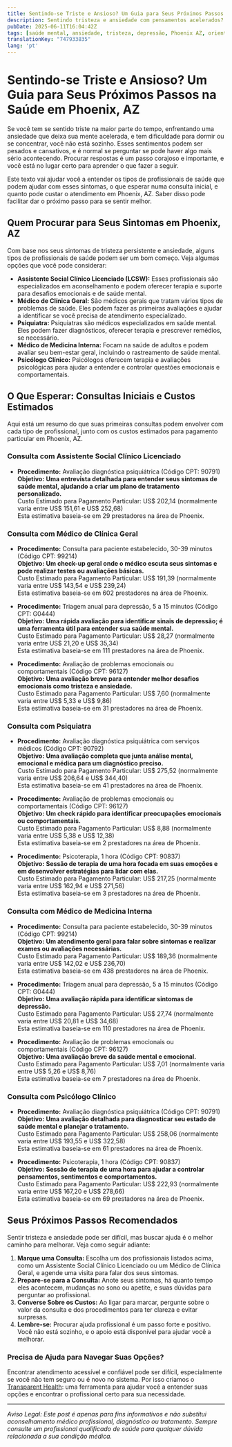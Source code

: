 ```yaml
---
title: Sentindo-se Triste e Ansioso? Um Guia para Seus Próximos Passos na Saúde em Phoenix, AZ  
description: Sentindo tristeza e ansiedade com pensamentos acelerados? Saiba quem procurar, quanto pode custar e como obter ajuda em Phoenix, AZ.  
pubDate: 2025-06-11T16:04:42Z
tags: [saúde mental, ansiedade, tristeza, depressão, Phoenix AZ, orientação em saúde, terapia, avaliação psiquiátrica]
translationKey: "747933835"
lang: 'pt'
---
```


# Sentindo-se Triste e Ansioso? Um Guia para Seus Próximos Passos na Saúde em Phoenix, AZ

Se você tem se sentido triste na maior parte do tempo, enfrentando uma ansiedade que deixa sua mente acelerada, e tem dificuldade para dormir ou se concentrar, você não está sozinho. Esses sentimentos podem ser pesados e cansativos, e é normal se perguntar se pode haver algo mais sério acontecendo. Procurar respostas é um passo corajoso e importante, e você está no lugar certo para aprender o que fazer a seguir.

Este texto vai ajudar você a entender os tipos de profissionais de saúde que podem ajudar com esses sintomas, o que esperar numa consulta inicial, e quanto pode custar o atendimento em Phoenix, AZ. Saber disso pode facilitar dar o próximo passo para se sentir melhor.

## Quem Procurar para Seus Sintomas em Phoenix, AZ

Com base nos seus sintomas de tristeza persistente e ansiedade, alguns tipos de profissionais de saúde podem ser um bom começo. Veja algumas opções que você pode considerar:

- **Assistente Social Clínico Licenciado (LCSW):** Esses profissionais são especializados em aconselhamento e podem oferecer terapia e suporte para desafios emocionais e de saúde mental.
- **Médico de Clínica Geral:** São médicos gerais que tratam vários tipos de problemas de saúde. Eles podem fazer as primeiras avaliações e ajudar a identificar se você precisa de atendimento especializado.
- **Psiquiatra:** Psiquiatras são médicos especializados em saúde mental. Eles podem fazer diagnósticos, oferecer terapia e prescrever remédios, se necessário.
- **Médico de Medicina Interna:** Focam na saúde de adultos e podem avaliar seu bem-estar geral, incluindo o rastreamento de saúde mental.
- **Psicólogo Clínico:** Psicólogos oferecem terapia e avaliações psicológicas para ajudar a entender e controlar questões emocionais e comportamentais.

## O Que Esperar: Consultas Iniciais e Custos Estimados

Aqui está um resumo do que suas primeiras consultas podem envolver com cada tipo de profissional, junto com os custos estimados para pagamento particular em Phoenix, AZ.

### Consulta com Assistente Social Clínico Licenciado

- **Procedimento:** Avaliação diagnóstica psiquiátrica (Código CPT: 90791)  
  **Objetivo:** **Uma entrevista detalhada para entender seus sintomas de saúde mental, ajudando a criar um plano de tratamento personalizado.**  
  Custo Estimado para Pagamento Particular: US$ 202,14 (normalmente varia entre US$ 151,61 e US$ 252,68)  
  Esta estimativa baseia-se em 29 prestadores na área de Phoenix.

### Consulta com Médico de Clínica Geral

- **Procedimento:** Consulta para paciente estabelecido, 30-39 minutos (Código CPT: 99214)  
  **Objetivo:** **Um check-up geral onde o médico escuta seus sintomas e pode realizar testes ou avaliações básicas.**  
  Custo Estimado para Pagamento Particular: US$ 191,39 (normalmente varia entre US$ 143,54 e US$ 239,24)  
  Esta estimativa baseia-se em 602 prestadores na área de Phoenix.

- **Procedimento:** Triagem anual para depressão, 5 a 15 minutos (Código CPT: G0444)  
  **Objetivo:** **Uma rápida avaliação para identificar sinais de depressão; é uma ferramenta útil para entender sua saúde mental.**  
  Custo Estimado para Pagamento Particular: US$ 28,27 (normalmente varia entre US$ 21,20 e US$ 35,34)  
  Esta estimativa baseia-se em 111 prestadores na área de Phoenix.

- **Procedimento:** Avaliação de problemas emocionais ou comportamentais (Código CPT: 96127)  
  **Objetivo:** **Uma avaliação breve para entender melhor desafios emocionais como tristeza e ansiedade.**  
  Custo Estimado para Pagamento Particular: US$ 7,60 (normalmente varia entre US$ 5,33 e US$ 9,86)  
  Esta estimativa baseia-se em 31 prestadores na área de Phoenix.

### Consulta com Psiquiatra

- **Procedimento:** Avaliação diagnóstica psiquiátrica com serviços médicos (Código CPT: 90792)  
  **Objetivo:** **Uma avaliação completa que junta análise mental, emocional e médica para um diagnóstico preciso.**  
  Custo Estimado para Pagamento Particular: US$ 275,52 (normalmente varia entre US$ 206,64 e US$ 344,40)  
  Esta estimativa baseia-se em 41 prestadores na área de Phoenix.

- **Procedimento:** Avaliação de problemas emocionais ou comportamentais (Código CPT: 96127)  
  **Objetivo:** **Um check rápido para identificar preocupações emocionais ou comportamentais.**  
  Custo Estimado para Pagamento Particular: US$ 8,88 (normalmente varia entre US$ 5,38 e US$ 12,38)  
  Esta estimativa baseia-se em 2 prestadores na área de Phoenix.

- **Procedimento:** Psicoterapia, 1 hora (Código CPT: 90837)  
  **Objetivo:** **Sessão de terapia de uma hora focada em suas emoções e em desenvolver estratégias para lidar com elas.**  
  Custo Estimado para Pagamento Particular: US$ 217,25 (normalmente varia entre US$ 162,94 e US$ 271,56)  
  Esta estimativa baseia-se em 3 prestadores na área de Phoenix.

### Consulta com Médico de Medicina Interna

- **Procedimento:** Consulta para paciente estabelecido, 30-39 minutos (Código CPT: 99214)  
  **Objetivo:** **Um atendimento geral para falar sobre sintomas e realizar exames ou avaliações necessárias.**  
  Custo Estimado para Pagamento Particular: US$ 189,36 (normalmente varia entre US$ 142,02 e US$ 236,70)  
  Esta estimativa baseia-se em 438 prestadores na área de Phoenix.

- **Procedimento:** Triagem anual para depressão, 5 a 15 minutos (Código CPT: G0444)  
  **Objetivo:** **Uma avaliação rápida para identificar sintomas de depressão.**  
  Custo Estimado para Pagamento Particular: US$ 27,74 (normalmente varia entre US$ 20,81 e US$ 34,68)  
  Esta estimativa baseia-se em 110 prestadores na área de Phoenix.

- **Procedimento:** Avaliação de problemas emocionais ou comportamentais (Código CPT: 96127)  
  **Objetivo:** **Uma avaliação breve da saúde mental e emocional.**  
  Custo Estimado para Pagamento Particular: US$ 7,01 (normalmente varia entre US$ 5,26 e US$ 8,76)  
  Esta estimativa baseia-se em 7 prestadores na área de Phoenix.

### Consulta com Psicólogo Clínico

- **Procedimento:** Avaliação diagnóstica psiquiátrica (Código CPT: 90791)  
  **Objetivo:** **Uma avaliação detalhada para diagnosticar seu estado de saúde mental e planejar o tratamento.**  
  Custo Estimado para Pagamento Particular: US$ 258,06 (normalmente varia entre US$ 193,55 e US$ 322,58)  
  Esta estimativa baseia-se em 61 prestadores na área de Phoenix.

- **Procedimento:** Psicoterapia, 1 hora (Código CPT: 90837)  
  **Objetivo:** **Sessão de terapia de uma hora para ajudar a controlar pensamentos, sentimentos e comportamentos.**  
  Custo Estimado para Pagamento Particular: US$ 222,93 (normalmente varia entre US$ 167,20 e US$ 278,66)  
  Esta estimativa baseia-se em 69 prestadores na área de Phoenix.

## Seus Próximos Passos Recomendados

Sentir tristeza e ansiedade pode ser difícil, mas buscar ajuda é o melhor caminho para melhorar. Veja como seguir adiante:

1. **Marque uma Consulta:** Escolha um dos profissionais listados acima, como um Assistente Social Clínico Licenciado ou um Médico de Clínica Geral, e agende uma visita para falar dos seus sintomas.  
2. **Prepare-se para a Consulta:** Anote seus sintomas, há quanto tempo eles acontecem, mudanças no sono ou apetite, e suas dúvidas para perguntar ao profissional.  
3. **Converse Sobre os Custos:** Ao ligar para marcar, pergunte sobre o valor da consulta e dos procedimentos para ter clareza e evitar surpresas.  
4. **Lembre-se:** Procurar ajuda profissional é um passo forte e positivo. Você não está sozinho, e o apoio está disponível para ajudar você a melhorar.

### Precisa de Ajuda para Navegar Suas Opções?

Encontrar atendimento acessível e confiável pode ser difícil, especialmente se você não tem seguro ou é novo no sistema. Por isso criamos o [Transparent Health](https://transparenthealth.ai): uma ferramenta para ajudar você a entender suas opções e encontrar o profissional certo para sua necessidade.

---

*Aviso Legal: Este post é apenas para fins informativos e não substitui aconselhamento médico profissional, diagnóstico ou tratamento. Sempre consulte um profissional qualificado de saúde para qualquer dúvida relacionada a sua condição médica.*